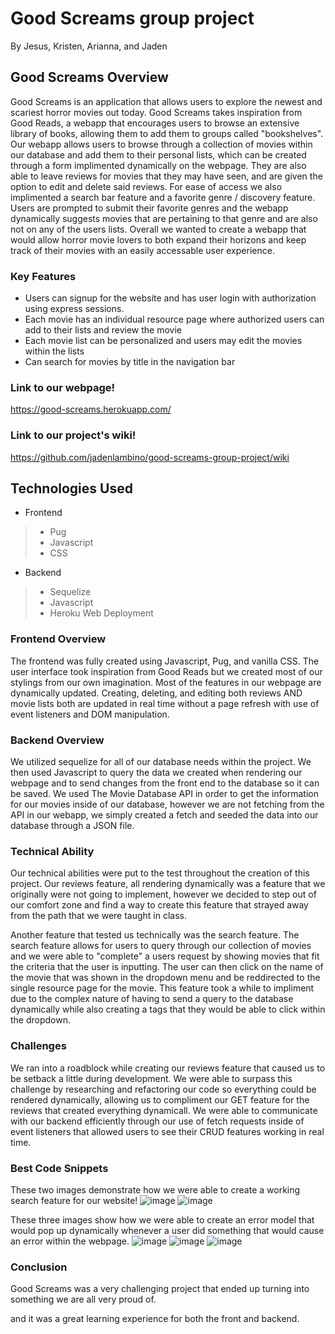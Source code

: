 # Good Screams group project
By Jesus, Kristen, Arianna, and Jaden

## Good Screams Overview
Good Screams is an application that allows users to explore the newest and scariest horror movies out today. Good Screams takes inspiration from Good Reads, a webapp that encourages users to browse an extensive library of books, allowing them to add them to groups called "bookshelves". Our webapp allows users to browse through a collection of movies within our database and add them to their personal lists, which can be created through a form implimented dynamically on the webpage. They are also able to leave reviews for movies that they may have seen, and are given the option to edit and delete said reviews. For ease of access we also implimented a search bar feature and a favorite genre / discovery feature. Users are prompted to submit their favorite genres and the webapp dynamically suggests movies that are pertaining to that genre and are also not on any of the users lists. Overall we wanted to create a webapp that would allow horror movie lovers to both expand their horizons and keep track of their movies with an easily accessable user experience.
### Key Features
* Users can signup for the website and has user login with authorization using express sessions.
* Each movie has an individual resource page where authorized users can add to their lists and review the movie
* Each movie list can be personalized and users may edit the movies within the lists
* Can search for movies by title in the navigation bar

### Link to our webpage!
https://good-screams.herokuapp.com/

### Link to our project's wiki!
https://github.com/jadenlambino/good-screams-group-project/wiki

## Technologies Used
* Frontend
>* Pug
>* Javascript
>* CSS
* Backend
>* Sequelize 
>* Javascript
>* Heroku Web Deployment

### Frontend Overview
The frontend was fully created using Javascript, Pug, and vanilla CSS. The user interface took inspiration from Good Reads but we created most of our stylings from our own imagination. Most of the features in our webpage are dynamically updated. Creating, deleting, and editing both reviews AND movie lists both are updated in real time without a page refresh with use of event listeners and DOM manipulation.

### Backend Overview
We utilized sequelize for all of our database needs within the project. We then used Javascript to query the data we created when rendering our webpage and to send changes from the front end to the database so it can be saved. We used The Movie Database API in order to get the information for our movies inside of our database, however we are not fetching from the API in our webapp, we simply created a fetch and seeded the data into our database through a JSON file.

### Technical Ability
Our technical abilities were put to the test throughout the creation of this project. Our reviews feature, all rendering dynamically was a feature that we originally were not going to implement, however we decided to step out of our comfort zone and find a way to create this feature that strayed away from the path that we were taught in class.

Another feature that tested us technically was the search feature. The search feature allows for users to query through our collection of movies and we were able to "complete" a users request by showing movies that fit the criteria that the user is inputting. The user can then click on the name of the movie that was shown in the dropdown menu and be reddirected to the single resource page for the movie. This feature took a while to impliment due to the complex nature of having to send a query to the database dynamically while also creating a tags that they would be able to click within the dropdown.

### Challenges 
We ran into a roadblock while creating our reviews feature that caused us to be setback a little during development. We were able to surpass this challenge by researching and refactoring our code so everything could be rendered dynamically, allowing us to compliment our GET feature for the reviews that created everything dynamicall. We were able to communicate with our backend efficiently through our use of fetch requests inside of event listeners that allowed users to see their CRUD features working in real time.

### Best Code Snippets
These two images demonstrate how we were able to create a working search feature for our website!
![image](https://user-images.githubusercontent.com/54949187/159229880-9069efb6-fe9a-4d45-91aa-7f0866239e28.png)
![image](https://user-images.githubusercontent.com/54949187/159229912-4efe1543-39e7-468e-9a53-3051cadd9c19.png)

These three images show how we were able to create an error model that would pop up dynamically whenever a user did something that would cause an error within the webpage.
![image](https://user-images.githubusercontent.com/54949187/159230191-dc214940-e170-4755-b767-17580d55c710.png)
![image](https://user-images.githubusercontent.com/54949187/159230221-6e23931f-8939-4e3f-91f1-67ecd3a038ae.png)
![image](https://user-images.githubusercontent.com/54949187/159230239-c631f63f-d460-4c69-a9af-70885e995b09.png)


### Conclusion 
Good Screams was a very challenging project that ended up turning into something we are all very proud of. 

 and it was a great learning experience for both the front and backend.
